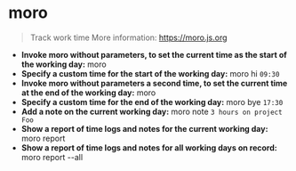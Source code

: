 # moro
> Track work time
> More information: <https://moro.js.org>
- **Invoke moro without parameters, to set the current time as the start of the working day:**
moro
- **Specify a custom time for the start of the working day:**
moro hi `09:30`
- **Invoke moro without parameters a second time, to set the current time at the end of the working day:**
moro
- **Specify a custom time for the end of the working day:**
moro bye `17:30`
- **Add a note on the current working day:**
moro note `3 hours on project Foo`
- **Show a report of time logs and notes for the current working day:**
moro report
- **Show a report of time logs and notes for all working days on record:**
moro report --all
